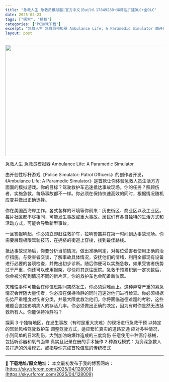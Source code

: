 ```yaml
---
title: "急救人生 急救员模拟器|官方中文|Build.17849280+海湾边扩建DLC+全DLC"
date: 2025-04-23
tags: ["探索", "模拟"]
categories: ["PC游戏下载"]
excerpt: "急救人生 急救员模拟器 Ambulance Life: A Paramedic Simulator 由开创性标杆游戏《Police Simulator: Patrol Officers》的创作者开发，《Ambulance Life: A Paramedic Simulator》是首款让你体验急救人员&hellip;"
layout: post
---
```


<img class="aligncenter size-full wp-image-127991" src="https://sky.sfcrom.com/wp-content/uploads/2025/04/2025042302370439.webp" alt="" width="616" height="353" />

急救人生 急救员模拟器 Ambulance Life: A Paramedic Simulator

由开创性标杆游戏《Police Simulator: Patrol Officers》的创作者开发，《Ambulance Life: A Paramedic Simulator》是首款让你体验急救人员生活方方面面的模拟游戏。你的目标？驾驶救护车迅速抵达事故现场。你的任务？照顾伤者，实施急救。每场事故都不一样。你必须在保持快速高效的同时，根据情况随机应变并做出正确选择。

你在美国西海岸工作。各式各样的环境等你前来：历史街区、商业区以及工业区。每片社区都不尽相同，可能发生事故或重大事故。居民们有各自独特的生活方式和活动方式，可能会导致新型事故。

一旦警报响起，你必须立即赶往救护车，拉响警笛并在第一时间到达事故现场。你需要展现极限驾驶技巧，在拥挤的街道上穿梭，找到最佳路线。

抵达事故现场后，你要分析当前情况，做出准确判定，对每位受害者使用正确的治疗措施。与受害者交谈，了解事故具体情况，安抚他们的情绪，利用全部现有设备进行必要的各项检查，并做出初步诊断。随后你便可以实施急救，如果受害者伤势过于严重，你还可以使用担架，尽快将其送往医院。急救干预累积到一定次数后，你会被分配到情况不同的新片区，你的救护车也会配备新仪器。

灾难性事件可能会在你值班期间突然发生，你必须迎难而上。这种异常严重的紧急情况会伴随大量伤者，你必须在保持冷静的同时迅速对他们进行检查。你必须根据伤势严重程度对伤者分类，并最大限度救治他们。你将面临道德难题的考验，这些难题会直接影响病人的存活几率。你必须做出正确的决定，因为有时你显然无法拯救所有人。你能保持冷静吗？

探索 3 个独特地区，在发生事故（有时是重大灾难）的现场进行急救干预
以特定的驾驶风格驾驶救护车
调整驾驶方式，适应繁忙真实的道路交通
应对多种情况，小到简单的日常割伤，大到加油站爆炸造成的三度烧伤
任意使用十种医疗器械，包括听诊器和氧气面罩
真实且记录在册的手术操作
2 种游戏模式：为资深急救人员打造的沉浸模式，或指导你完成首轮值班的传统模式

---
📖 **下载地址/原文地址：** 本文最初发布于我的博客网站：[https://sky.sfcrom.com/2025/04/128009](https://sky.sfcrom.com/2025/04/128009)
